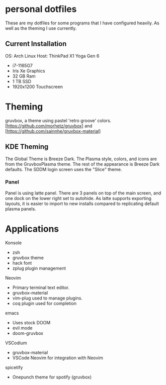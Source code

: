 # personal dotfiles
These are my dotfiles for some programs that I have configured heavily. As well as the theming I use currently.
## Current Installation
OS: Arch Linux
Host: ThinkPad X1 Yoga Gen 6
- i7-1165G7
- Iris Xe Graphics
- 32 GB Ram
- 1 TB SSD
- 1920x1200 Touchscreen

# Theming
gruvbox, a theme using pastel 'retro groove' colors.
[https://github.com/morhetz/gruvbox] and [https://github.com/sainnhe/gruvbox-material]

## KDE Theming
The Global Theme is Breeze Dark. The Plasma style, colors, and icons are from the GruvboxPlasma theme. The rest of the appearance is Breeze Dark defaults.
The SDDM login screen uses the "Slice" theme.
### Panel
Panel is using latte panel. There are 3 panels on top of the main screen, and one dock on the lower right set to autohide.
As latte supports exporting layouts, it is easier to import to new installs compared to replicating default plasma panels.

# Applications
Konsole
* zsh
* gruvbox theme
* hack font
* zplug plugin management

Neovim
* Primary terminal text editor.
* gruvbox-material
* vim-plug used to manage plugins.
* coq plugin used for completion

emacs
* Uses stock DOOM
* evil mode
* doom-gruvbox

VSCodium
* gruvbox-material
* VSCode Neovim for integration with Neovim

spicetify
* Onepunch theme for spotify (gruvbox)


